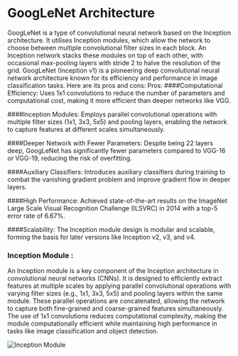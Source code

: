 # GoogLeNet Architecture
GoogLeNet is a type of convolutional neural network based on the Inception architecture. It utilises Inception modules, which allow the network to choose between multiple convolutional filter sizes in each block. An Inception network stacks these modules on top of each other, with occasional max-pooling layers with stride 2 to halve the resolution of the grid.
GoogLeNet (Inception v1) is a pioneering deep convolutional neural network architecture known for its efficiency and performance in image classification tasks. Here are its pros and cons:
Pros:
####Computational Efficiency: Uses 1x1 convolutions to reduce the number of parameters and computational cost, making it more efficient than deeper networks like VGG.

####Inception Modules: Employs parallel convolutional operations with multiple filter sizes (1x1, 3x3, 5x5) and pooling layers, enabling the network to capture features at different scales simultaneously.

####Deeper Network with Fewer Parameters: Despite being 22 layers deep, GoogLeNet has significantly fewer parameters compared to VGG-16 or VGG-19, reducing the risk of overfitting.

####Auxiliary Classifiers: Introduces auxiliary classifiers during training to combat the vanishing gradient problem and improve gradient flow in deeper layers.

####High Performance: Achieved state-of-the-art results on the ImageNet Large Scale Visual Recognition Challenge (ILSVRC) in 2014 with a top-5 error rate of 6.67%.

####Scalability: The Inception module design is modular and scalable, forming the basis for later versions like Inception v2, v3, and v4.


### Inception Module : 
An Inception module is a key component of the Inception architecture in convolutional neural networks (CNNs). It is designed to efficiently extract features at multiple scales by applying parallel convolutional operations with varying filter sizes (e.g., 1x1, 3x3, 5x5) and pooling layers within the same module. These parallel operations are concatenated, allowing the network to capture both fine-grained and coarse-grained features simultaneously. The use of 1x1 convolutions reduces computational complexity, making the module computationally efficient while maintaining high performance in tasks like image classification and object detection.

![Inception Module](https://github.com/user-attachments/assets/14371a02-9d29-4f2f-9ac1-4c311f69517e)
